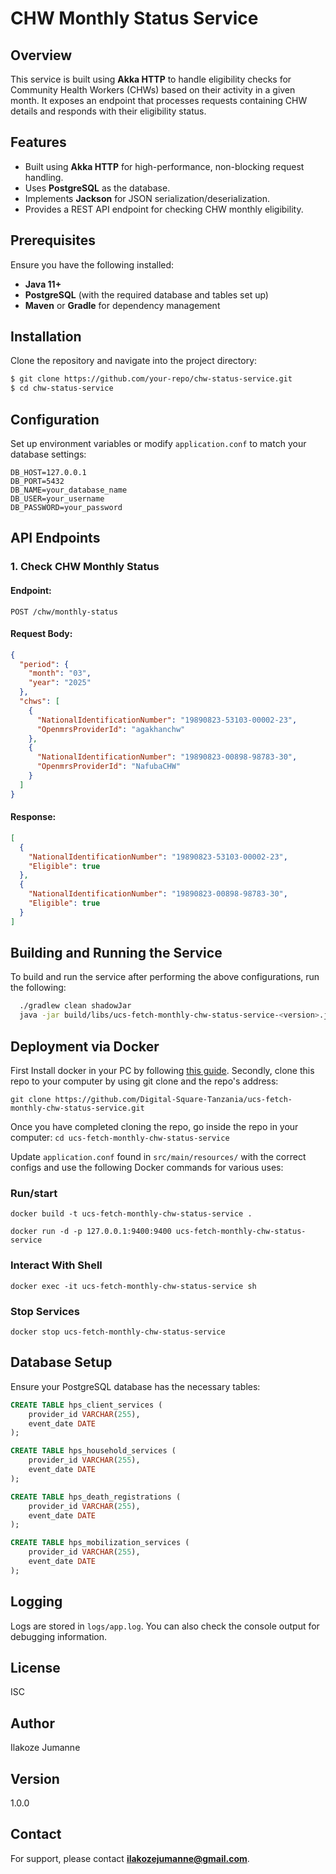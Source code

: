 # CHW Monthly Status Service

## Overview
This service is built using **Akka HTTP** to handle eligibility checks for Community Health Workers (CHWs) based on their activity in a given month. It exposes an endpoint that processes requests containing CHW details and responds with their eligibility status.

## Features
- Built using **Akka HTTP** for high-performance, non-blocking request handling.
- Uses **PostgreSQL** as the database.
- Implements **Jackson** for JSON serialization/deserialization.
- Provides a REST API endpoint for checking CHW monthly eligibility.

## Prerequisites
Ensure you have the following installed:
- **Java 11+**
- **PostgreSQL** (with the required database and tables set up)
- **Maven** or **Gradle** for dependency management

## Installation
Clone the repository and navigate into the project directory:
```sh
$ git clone https://github.com/your-repo/chw-status-service.git
$ cd chw-status-service
```

## Configuration
Set up environment variables or modify `application.conf` to match your database settings:

```
DB_HOST=127.0.0.1
DB_PORT=5432
DB_NAME=your_database_name
DB_USER=your_username
DB_PASSWORD=your_password
```

## API Endpoints

### 1. Check CHW Monthly Status
#### Endpoint:
```http
POST /chw/monthly-status
```
#### Request Body:
```json
{
  "period": {
    "month": "03",
    "year": "2025"
  },
  "chws": [
    {
      "NationalIdentificationNumber": "19890823-53103-00002-23",
      "OpenmrsProviderId": "agakhanchw"
    },
    {
      "NationalIdentificationNumber": "19890823-00898-98783-30",
      "OpenmrsProviderId": "NafubaCHW"
    }
  ]
}
```
#### Response:
```json
[
  {
    "NationalIdentificationNumber": "19890823-53103-00002-23",
    "Eligible": true
  },
  {
    "NationalIdentificationNumber": "19890823-00898-98783-30",
    "Eligible": true
  }
]
```

## Building and Running the Service
To build and run the service after performing the above configurations, run the following:
```sh
  ./gradlew clean shadowJar
  java -jar build/libs/ucs-fetch-monthly-chw-status-service-<version>.jar
```

## Deployment via Docker

First Install docker in your PC by following [this guide](https://docs.docker.com/engine/install/). Secondly, clone this repo to your computer by using git clone and the repo's address:

`git clone https://github.com/Digital-Square-Tanzania/ucs-fetch-monthly-chw-status-service.git`

Once you have completed cloning the repo, go inside the repo in your computer: `cd ucs-fetch-monthly-chw-status-service`

Update `application.conf` found in `src/main/resources/` with the correct configs and use the following Docker commands for various uses:

### Run/start
`docker build -t ucs-fetch-monthly-chw-status-service .`

`docker run -d -p 127.0.0.1:9400:9400 ucs-fetch-monthly-chw-status-service`

### Interact With Shell

`docker exec -it ucs-fetch-monthly-chw-status-service sh`

### Stop Services

`docker stop ucs-fetch-monthly-chw-status-service`

## Database Setup
Ensure your PostgreSQL database has the necessary tables:
```sql
CREATE TABLE hps_client_services (
    provider_id VARCHAR(255),
    event_date DATE
);

CREATE TABLE hps_household_services (
    provider_id VARCHAR(255),
    event_date DATE
);

CREATE TABLE hps_death_registrations (
    provider_id VARCHAR(255),
    event_date DATE
);

CREATE TABLE hps_mobilization_services (
    provider_id VARCHAR(255),
    event_date DATE
);
```

## Logging
Logs are stored in `logs/app.log`. You can also check the console output for debugging information.

## License
ISC

## Author
Ilakoze Jumanne

## Version
1.0.0

## Contact
For support, please contact **ilakozejumanne@gmail.com**.

